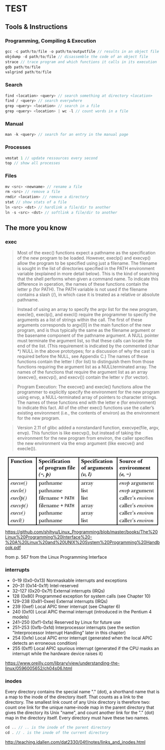 # TEST

## Tools & Instructions

### Programming, Compiling & Execution
~~~c
gcc -c path/to/file -o path/to/outputfile // results in an object file
objdump -d path/to/file // disassemble the code of an object file 
strace // trace program and which functions it calls in its execution
gdb path/to/file
valgrind path/to/file
~~~


### Search
~~~c
find <location> <query> // search something at directory <location>
find / <query> // search everywhere
grep <query> <location> // search in a file
grep <query> <location> | wc -l // count words in a file
~~~

### Manual
~~~c
man -k <query> // search for an entry in the manual page
~~~

### Processes
~~~c
vmstat 1 // update ressources every second
top // show all processes
~~~

### Files
~~~c
mv <src> <newname> // rename a file
rm <src> // remove a file
rmdir <location> // remove a directory
stat // show stats of a file
ln <src> <dst> // hardlink a file/dir to another
ln -s <src> <dst> // softlink a file/dir to another
~~~

## The more you know

### exec 

> Most of the exec() functions expect a pathname as the specification of the new program to be loaded. However, execlp() and execvp() allow the program to be specified using just a filename. The filename is sought in the list of directories specified in the PATH environment variable (explained in more detail below). This is the kind of searching that the shell performs when given a command name. To indicate this difference in operation, the names of these functions contain the letter p (for PATH). The PATH variable is not used if the filename contains a slash (/), in which case it is treated as a relative or absolute pathname.

> Instead of using an array to specify the argv list for the new program, execle(), execlp(), and execl() require the programmer to specify the arguments as a list of strings within the call. The first of these arguments corresponds to argv[0] in the main function of the new program, and is thus typically the same as the filename argument or the basename component of the pathname argument. A NULL pointer must terminate the argument list, so that these calls can locate the end of the list. (This requirement is indicated by the commented (char *) NULL in the above prototypes; for a discussion of why the cast is required before the NULL, see Appendix C.) The names of these functions contain the letter l (for list) to distinguish them from those functions requiring the argument list as a NULLterminated array. The names of the functions that require the argument list as an array (execve(), execvp(), and execv()) contain the letter v (for vector).

> Program Execution:
> The execve() and execle() functions allow the programmer to explicitly specify the environment for the new program using envp, a NULL-terminated array of pointers to character strings. The names of these functions end with the letter e (for environment) to indicate this fact. All of the other exec() functions use the caller’s existing environment (i.e., the contents of environ) as the environment for the new program.

> Version 2.11 of glibc added a nonstandard function, execvpe(file, argv, envp). This function is like execvp(), but instead of taking the environment for the new program from environ, the caller specifies the new environment via the envp argument (like execve() and execle()).

![](DF834608-8608-4717-A32A-B7A86CE01C7E.jpeg) https://github.com/shihyu/Linux_Programming/blob/master/books/The%20Linux%20Programming%20Interface%20-%20A%20Linux%20and%20UNIX%20System%20Programming%20Handbook.pdf


from p. 567 from the Linux Programming Interface

### interrupts

- 0–19 (0x0-0x13) Nonmaskable interrupts and exceptions
- 20–31 (0x14-0x1f) Intel-reserved
- 32–127 (0x20-0x7f)  External interrupts (IRQs)
- 128 (0x80)  Programmed exception for system calls (see Chapter 10)
- 129–238 (0x81-0xee) External interrupts (IRQs)
- 239 (0xef)  Local APIC timer interrupt (see Chapter 6)
- 240 (0xf0)  Local APIC thermal interrupt (introduced in the Pentium 4 models)
- 241–250 (0xf1-0xfa) Reserved by Linux for future use
- 251–253 (0xfb-0xfd) Interprocessor interrupts (see the section "Interprocessor Interrupt Handling" later in this chapter)
- 254 (0xfe)  Local APIC error interrupt (generated when the local APIC detects an erroneous condition)
- 255 (0xff)  Local APIC spurious interrupt (generated if the CPU masks an interrupt while the hardware device raises it)

https://www.oreilly.com/library/view/understanding-the-linux/0596005652/ch04s06.html

### inodes

Every directory contains the special name "." (dot), a shorthand name that is a map to the inode of the directory itself. That counts as a link to the directory. The smallest link count of any Unix directory is therefore two: count one link for the unique name-inode map in the parent directory that gives the directory its Unix "name", and count another link for the "." (dot) map in the directory itself. Every directory must have these two names.

~~~c
cd .. // .. is the inode of the parent directory
cd . // . is the inode of the current directory
~~~

http://teaching.idallen.com/dat2330/04f/notes/links_and_inodes.html
